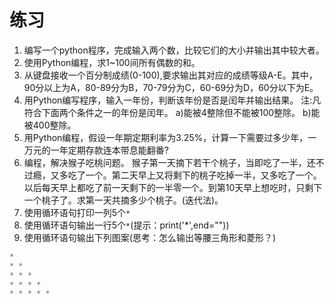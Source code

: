 # 练习

1. 编写一个python程序，完成输入两个数，比较它们的大小并输出其中较大者。
2. 使用Python编程，求1~100间所有偶数的和。
3. 从键盘接收一个百分制成绩(0-100),要求输出其对应的成绩等级A-E。其中，90分以上为A，80-89分为B，70-79分为C，60-69分为D，60分以下为E。
4. 用Python编写程序，输入一年份，判断该年份是否是闰年并输出结果。
	注:凡符合下面两个条件之一的年份是闰年。
		a)能被4整除但不能被100整除。
		b)能被400整除。
5. 用Python编程，假设一年期定期利率为3.25%，计算一下需要过多少年，一万元的一年定期存款连本带息能翻番?
6. 编程，解决猴子吃桃问题。
	猴子第一天摘下若干个桃子，当即吃了一半，还不过瘾，又多吃了一个。第二天早上又将剩下的桃子吃掉一半，又多吃了一个。以后每天早上都吃了前一天剩下的一半零一个。到第10天早上想吃时，只剩下一个桃子了。求第一天共摘多少个桃子。(迭代法)。
7. 使用循环语句打印一列5个`*`
8. 使用循环语句输出一行5个`*`(提示：print('*',end=""))
9. 使用循环语句输出下列图案(思考：怎么输出等腰三角形和菱形？)
```python
*
* * 
* * * 
* * * * 
* * * * * 
```
